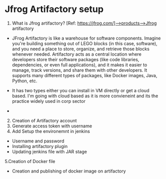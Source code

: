 # Jfrog Artifactory setup

1. What is Jfrog artifactory?  [Ref: https://jfrog.com/]-->products-->Jfrog artifactory

- JFrog Artifactory is like a warehouse for software components. Imagine you're building something out of LEGO blocks (in this case, software), and you need a place to store, organize, and retrieve those blocks whenever needed. Artifactory acts as a central location where developers store their software packages (like code libraries, dependencies, or even full applications), and it makes it easier to manage, track versions, and share them with other developers. It supports many different types of packages, like Docker images, Java, Python, etc.

- It has two types either you can install in VM directly or get a cloud based. I'm going with cloud based as it is more convieneint and its the practice widely used in corp sector

- 

2. Creation of Artifactory account
3. Generate access token with username
4. Add Setup the environemnt in jenkins
- Username and password
- Installing artifactory plugin
- Updating jenkins file with JAR stage
  
5.Creation of Docker file
- Creation and publishing of docker image on artifactory 
